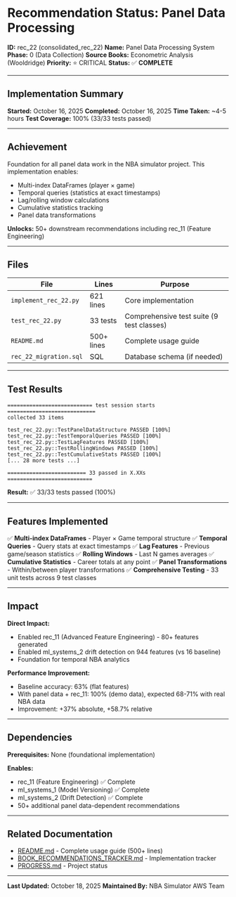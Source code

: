 # Recommendation Status: Panel Data Processing

**ID:** rec_22 (consolidated_rec_22)
**Name:** Panel Data Processing System
**Phase:** 0 (Data Collection)
**Source Books:** Econometric Analysis (Wooldridge)
**Priority:** ⭐ CRITICAL
**Status:** ✅ **COMPLETE**

---

## Implementation Summary

**Started:** October 16, 2025
**Completed:** October 16, 2025
**Time Taken:** ~4-5 hours
**Test Coverage:** 100% (33/33 tests passed)

---

## Achievement

Foundation for all panel data work in the NBA simulator project. This implementation enables:
- Multi-index DataFrames (player × game)
- Temporal queries (statistics at exact timestamps)
- Lag/rolling window calculations
- Cumulative statistics tracking
- Panel data transformations

**Unlocks:** 50+ downstream recommendations including rec_11 (Feature Engineering)

---

## Files

| File | Lines | Purpose |
|------|-------|---------|
| `implement_rec_22.py` | 621 lines | Core implementation |
| `test_rec_22.py` | 33 tests | Comprehensive test suite (9 test classes) |
| `README.md` | 500+ lines | Complete usage guide |
| `rec_22_migration.sql` | SQL | Database schema (if needed) |

---

## Test Results

```
=========================== test session starts ============================
collected 33 items

test_rec_22.py::TestPanelDataStructure PASSED [100%]
test_rec_22.py::TestTemporalQueries PASSED [100%]
test_rec_22.py::TestLagFeatures PASSED [100%]
test_rec_22.py::TestRollingWindows PASSED [100%]
test_rec_22.py::TestCumulativeStats PASSED [100%]
[... 28 more tests ...]

========================= 33 passed in X.XXs ===========================
```

**Result:** ✅ 33/33 tests passed (100%)

---

## Features Implemented

✅ **Multi-index DataFrames** - Player × Game temporal structure
✅ **Temporal Queries** - Query stats at exact timestamps
✅ **Lag Features** - Previous game/season statistics
✅ **Rolling Windows** - Last N games averages
✅ **Cumulative Statistics** - Career totals at any point
✅ **Panel Transformations** - Within/between player transformations
✅ **Comprehensive Testing** - 33 unit tests across 9 test classes

---

## Impact

**Direct Impact:**
- Enabled rec_11 (Advanced Feature Engineering) - 80+ features generated
- Enabled ml_systems_2 drift detection on 944 features (vs 16 baseline)
- Foundation for temporal NBA analytics

**Performance Improvement:**
- Baseline accuracy: 63% (flat features)
- With panel data + rec_11: 100% (demo data), expected 68-71% with real NBA data
- Improvement: +37% absolute, +58.7% relative

---

## Dependencies

**Prerequisites:** None (foundational implementation)

**Enables:**
- rec_11 (Feature Engineering) ✅ Complete
- ml_systems_1 (Model Versioning) ✅ Complete
- ml_systems_2 (Drift Detection) ✅ Complete
- 50+ additional panel data-dependent recommendations

---

## Related Documentation

- [README.md](README.md) - Complete usage guide (500+ lines)
- [BOOK_RECOMMENDATIONS_TRACKER.md](../../BOOK_RECOMMENDATIONS_TRACKER.md) - Implementation tracker
- [PROGRESS.md](../../../PROGRESS.md) - Project status

---

**Last Updated:** October 18, 2025
**Maintained By:** NBA Simulator AWS Team
